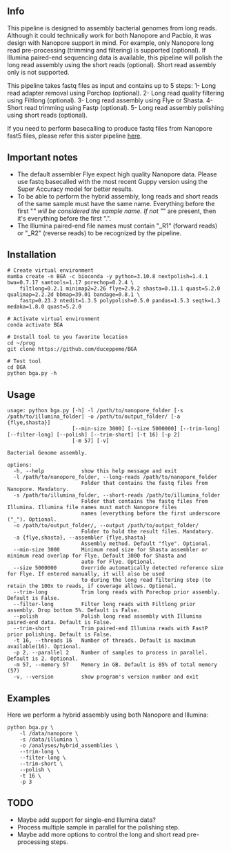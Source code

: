 ## Info
This pipeline is designed to assembly bacterial genomes from long reads. Although it could technically work for both Nanopore and Pacbio,
it was design with Nanopore support in mind. For example, only Nanopore long read pre-processing (trimming and filtering) is supported (optional).
If Illumina paired-end sequencing data is available, this pipeline will polish the long read assembly using the short reads (optional). Short read assembly only is not supported.

This pipeline takes fastq files as input and contains up to 5 steps:
1- Long read adapter removal using Porchop (optional).
2- Long read quality filtering using Filtlong (optional).
3- Long read assembly using Flye or Shasta.
4- Short read trimming using Fastp (optional).
5- Long read assembly polishing using short reads (optional).

If you need to perform basecalling to produce fastq files from Nanopore fast5 files, please refer this sister pipeline [here](https://github.com/duceppemo/basecall_nanopore).

## Important notes
* The default assembler Flye expect high quality Nanopore data. Please use fastq basecalled with the most recent Guppy version using the Super Accuracy model for better results.
* To be able to perform the hybrid assembly, long reads and short reads of the same sample must have the same name. Everything before the first "_" will be considered the sample name. If not "_" are present, then it's everything before the first ".".
* The Illumina paired-end file names must contain "_R1" (forward reads) or "_R2" (reverse reads) to be recognized by the pipeline.

## Installation
```commandline
# Create virtual environment
mamba create -n BGA -c bioconda -y python=3.10.8 nextpolish=1.4.1 bwa=0.7.17 samtools=1.17 porechop=0.2.4 \
    filtlong=0.2.1 minimap2=2.26 flye=2.9.2 shasta=0.11.1 quast=5.2.0 qualimap=2.2.2d bbmap=39.01 bandage=0.8.1 \
    fastp=0.23.2 ntedit=1.3.5 polypolish=0.5.0 pandas=1.5.3 seqtk=1.3 medaka=1.8.0 quast=5.2.0

# Activate virtual environment
conda activate BGA

# Install tool to you favorite location
cd ~/prog
git clone https://github.com/duceppemo/BGA

# Test tool
cd BGA
python bga.py -h
```
## Usage
```commandline
usage: python bga.py [-h] -l /path/to/nanopore_folder [-s /path/to/illumina_folder] -o /path/to/output_folder/ [-a {flye,shasta}]
                     [--min-size 3000] [--size 5000000] [--trim-long] [--filter-long] [--polish] [--trim-short] [-t 16] [-p 2]
                     [-m 57] [-v]

Bacterial Genome assembly.

options:
  -h, --help            show this help message and exit
  -l /path/to/nanopore_folder, --long-reads /path/to/nanopore_folder
                        Folder that contains the fastq files from Nanopore. Mandatory.
  -s /path/to/illumina_folder, --short-reads /path/to/illumina_folder
                        Folder that contains the fastq files from Illumina. Illumina file names must match Nanopore files
                        names (everything before the first underscore ("_"). Optional.
  -o /path/to/output_folder/, --output /path/to/output_folder/
                        Folder to hold the result files. Mandatory.
  -a {flye,shasta}, --assembler {flye,shasta}
                        Assembly method. Default "flye". Optional.
  --min-size 3000       Minimum read size for Shasta assembler or minimum read overlap for Flye. Default 3000 for Shasta and
                        auto for Flye. Optional.
  --size 5000000        Override automatically detected reference size for Flye. If entered manually, it will also be used
                        to during the long read filtering step (to retain the 100x to reads, if coverage allows. Optional.
  --trim-long           Trim long reads with Porechop prior assembly. Default is False.
  --filter-long         Filter long reads with Filtlong prior assembly. Drop bottom 5%. Default is False.
  --polish              Polish long read assembly with Illumina paired-end data. Default is False.
  --trim-short          Trim paired-end Illumina reads with FastP prior polishing. Default is False.
  -t 16, --threads 16   Number of threads. Default is maximum available(16). Optional.
  -p 2, --parallel 2    Number of samples to process in parallel. Default is 2. Optional.
  -m 57, --memory 57    Memory in GB. Default is 85% of total memory (57)
  -v, --version         show program's version number and exit
```
## Examples
Here we perform a hybrid assembly using both Nanopore and Illumina:  
```commandline
python bga.py \
    -l /data/nanopore \
    -s /data/illumina \
    -o /analyses/hybrid_assemblies \
    --trim-long \
    --filter-long \
    --trim-short \
    --polish \
    -t 16 \
    -p 3
```
## TODO
* Maybe add support for single-end Illumina data?
* Process multiple sample in parallel for the polishing step.
* Maybe add more options to control the long and short read pre-processing steps.
